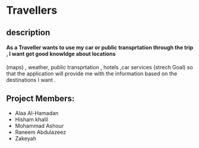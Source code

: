 # Travellers

## description
#### As a Traveller wants to use my car or  public transprtation through the trip , I want get good knowldge about locations
(maps) , weather, public transprtation , hotels ,car services (strech Goal) so that  the application will provide me with the information based on the destinations I want .

## Project Members:
- Alaa Al-Hamadan 
- Hisham khalil 
- Mohammad Ashour
- Raneem Abdulazeez
- Zakeyah 


